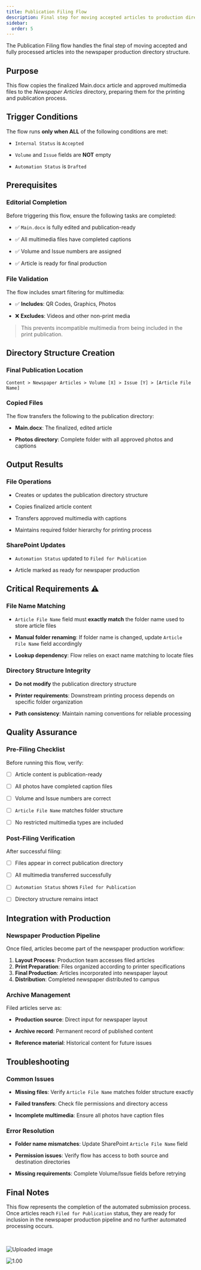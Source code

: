 ```yaml
---
title: Publication Filing Flow
description: Final step for moving accepted articles to production directory
sidebar:
  order: 5
---
```

The Publication Filing flow handles the final step of moving accepted and fully processed articles into the newspaper production directory structure.

## Purpose

This flow copies the finalized Main.docx article and approved multimedia files to the *Newspaper Articles* directory, preparing them for the printing and publication process.

## Trigger Conditions

The flow runs **only when ALL** of the following conditions are met:

* `Internal Status` is `Accepted`

* `Volume` and `Issue` fields are **NOT** empty

* `Automation Status` is `Drafted`

## Prerequisites

### Editorial Completion

Before triggering this flow, ensure the following tasks are completed:

* ✅ `Main.docx` is fully edited and publication-ready

* ✅ All multimedia files have completed captions

* ✅ Volume and Issue numbers are assigned

* ✅ Article is ready for final production

### File Validation

The flow includes smart filtering for multimedia:

* ✅ **Includes**: QR Codes, Graphics, Photos

* ❌ **Excludes**: Videos and other non-print media

> This prevents incompatible multimedia from being included in the print publication.

## Directory Structure Creation

### Final Publication Location

```
Content > Newspaper Articles > Volume [X] > Issue [Y] > [Article File Name]
```

### Copied Files

The flow transfers the following to the publication directory:

* **Main.docx**: The finalized, edited article

* **Photos directory**: Complete folder with all approved photos and captions

## Output Results

### File Operations

* Creates or updates the publication directory structure

* Copies finalized article content

* Transfers approved multimedia with captions

* Maintains required folder hierarchy for printing process

### SharePoint Updates

* `Automation Status` updated to `Filed for Publication`

* Article marked as ready for newspaper production

## Critical Requirements ⚠️

### File Name Matching

* `Article File Name` field must **exactly match** the folder name used to store article files

* **Manual folder renaming**: If folder name is changed, update `Article File Name` field accordingly

* **Lookup dependency**: Flow relies on exact name matching to locate files

### Directory Structure Integrity

* **Do not modify** the publication directory structure

* **Printer requirements**: Downstream printing process depends on specific folder organization

* **Path consistency**: Maintain naming conventions for reliable processing

## Quality Assurance

### Pre-Filing Checklist

Before running this flow, verify:

* [ ] Article content is publication-ready

* [ ] All photos have completed caption files

* [ ] Volume and Issue numbers are correct

* [ ] `Article File Name` matches folder structure

* [ ] No restricted multimedia types are included

### Post-Filing Verification

After successful filing:

* [ ] Files appear in correct publication directory

* [ ] All multimedia transferred successfully

* [ ] `Automation Status` shows `Filed for Publication`

* [ ] Directory structure remains intact

## Integration with Production

### Newspaper Production Pipeline

Once filed, articles become part of the newspaper production workflow:

1. **Layout Process**: Production team accesses filed articles
2. **Print Preparation**: Files organized according to printer specifications
3. **Final Production**: Articles incorporated into newspaper layout
4. **Distribution**: Completed newspaper distributed to campus

### Archive Management

Filed articles serve as:

* **Production source**: Direct input for newspaper layout

* **Archive record**: Permanent record of published content

* **Reference material**: Historical content for future issues

## Troubleshooting

### Common Issues

* **Missing files**: Verify `Article File Name` matches folder structure exactly

* **Failed transfers**: Check file permissions and directory access

* **Incomplete multimedia**: Ensure all photos have caption files

### Error Resolution

* **Folder name mismatches**: Update SharePoint `Article File Name` field

* **Permission issues**: Verify flow has access to both source and destination directories

* **Missing requirements**: Complete Volume/Issue fields before retrying

## Final Notes

This flow represents the completion of the automated submission process. Once articles reach `Filed for Publication` status, they are ready for inclusion in the newspaper production pipeline and no further automated processing occurs.

<br />

![Uploaded image](/api/assets/serve?path=Screenshot%202025-07-27%20at%206.12.01%E2%80%AFPM.png\&activeDir=docs)

![1.00]()